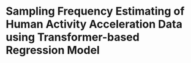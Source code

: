 # Sampling Frequency Estimating of Human Activity Acceleration Data using Transformer-based Regression Model

